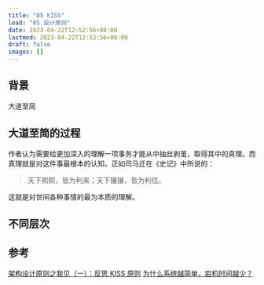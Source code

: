```yaml
---
title: "05 KISS"
lead: "05.设计原则"
date: 2023-04-22T12:52:56+08:00
lastmod: 2023-04-22T12:52:56+08:00
draft: false
images: []
---
```


## 背景

大道至简

## 大道至简的过程

作者认为需要给更加深入的理解一项事务才能从中抽丝剥茧，取得其中的真理。而真理就是对这件事最根本的认知。正如司马迁在《史记》中所说的：
> 天下熙熙，皆为利来；天下攘攘，皆为利往。

这就是对世间各种事情的最为本质的理解。

## 不同层次



## 参考

[架构设计原则之我见（一）：反思 KISS 原则](https://www.infoq.cn/article/J8rGQJfs4tNxKfX1DBEp)
[为什么系统越简单，宕机时间越少？](https://www.infoq.cn/article/NrqOF4pQhm2oxU9aeVyf)
